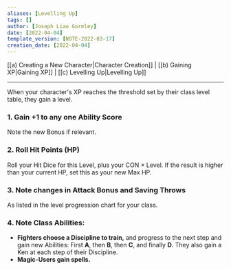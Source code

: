 ```yaml
---
aliases: [Levelling Up]
tags: []
author: [Joseph Liao Gormley]
date: [2022-04-04]
template_version: [NOTE-2022-03-17]
creation_date: [2022-04-04]
---
```

[[a) Creating a New Character|Character Creation]] | [[b) Gaining XP|Gaining XP]] | [[c) Levelling Up|Levelling Up]]
___
When your character's XP reaches the threshold set by their class level table, they gain a level.

### 1. Gain +1 to any one Ability Score
Note the new Bonus if relevant.

### 2. Roll Hit Points (HP)
Roll your Hit Dice for this Level, plus your CON $\times$ Level. If the result is higher than your current HP, set this as your new Max HP.

### 3. Note changes in Attack Bonus and Saving Throws
As listed in the level progression chart for your class.

### 4. **Note Class Abilities:**
- **Fighters choose a Discipline to train,** and progress to the next step and gain new Abilities: First **A**, then **B**, then **C**, and finally **D**. They also gain a Ken at each step of their Discipline.
- **Magic-Users gain spells.** <!--Revisit-->

